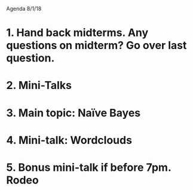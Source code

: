 Agenda 8/1/18

# 1. Hand back midterms.  Any questions on midterm?  Go over last question.

# 2. Mini-Talks

# 3. Main topic: Naïve Bayes

# 4. Mini-talk: Wordclouds

# 5. Bonus mini-talk if before 7pm. Rodeo
